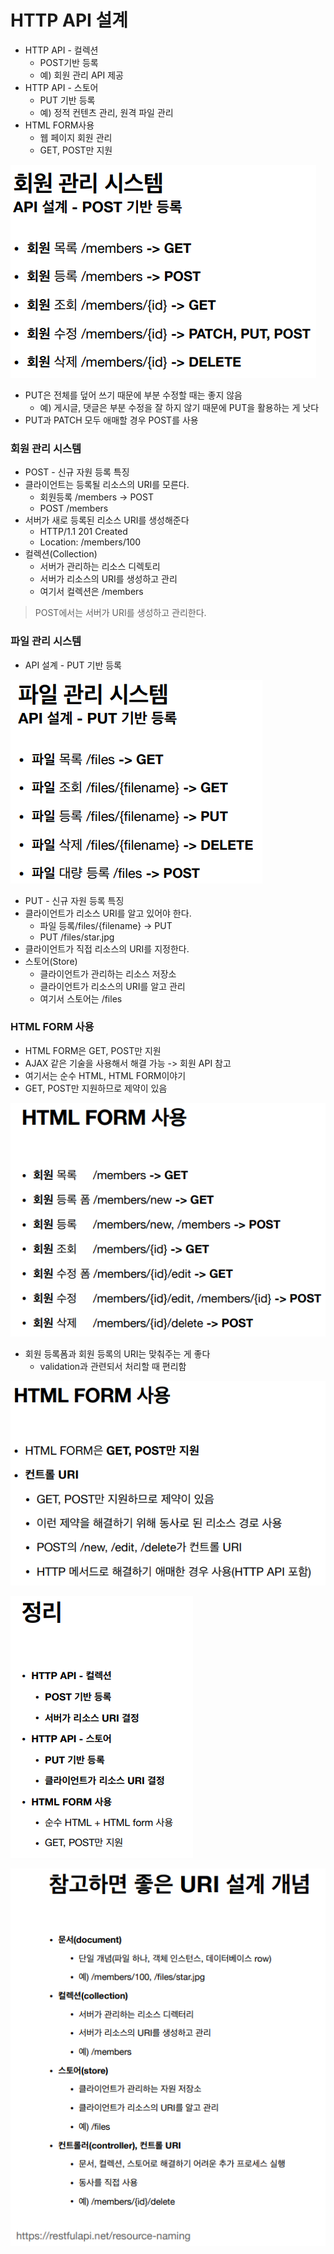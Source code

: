 # HTTP API 설계

- HTTP API - 컬렉션
  - POST기반 등록
  - 예) 회원 관리 API 제공
- HTTP API - 스토어
  - PUT 기반 등록
  - 예) 정적 컨텐츠 관리, 원격 파일 관리
- HTML FORM사용
  - 웹 페이지 회원 관리
  - GET, POST만 지원

![image-20221210143043484](assets/image-20221210143043484.png)

- PUT은 전체를 덮어 쓰기 때문에 부분 수정할 때는 좋지 않음
  - 예) 게시글, 댓글은 부분 수정을 잘 하지 않기 때문에 PUT을 활용하는 게 낫다
- PUT과 PATCH 모두 애매할 경우 POST를 사용



### 회원 관리 시스템

- POST - 신규 자원 등록 특징
- 클라이언트는 등록될 리소스의 URI를 모른다.
  - 회원등록 /members -> POST
  - POST /members
- 서버가 새로 등록된 리소스 URI를 생성해준다
  - HTTP/1.1 201 Created
  - Location: /members/100
- 컬렉션(Collection)
  - 서버가 관리하는 리소스 디렉토리
  - 서버가 리소스의 URI를 생성하고 관리
  - 여기서 컬렉션은 /members

> POST에서는 서버가 URI를 생성하고 관리한다.



### 파일 관리 시스템

- API 설계 - PUT 기반 등록

![image-20221210144446455](assets/image-20221210144446455.png)

- PUT - 신규 자원 등록 특징
- 클라이언트가 리소스 URI를 알고 있어야 한다.
  - 파일 등록/files/{filename} -> PUT
  - PUT /files/star.jpg
- 클라이언트가 직접 리소스의 URI를 지정한다.
- 스토어(Store)
  - 클라이언트가 관리하는 리소스 저장소
  - 클라이언트가 리소스의 URI를 알고 관리
  - 여기서 스토어는 /files



### HTML FORM 사용

- HTML FORM은 GET, POST만 지원
- AJAX 같은 기술을 사용해서 해결 가능 -> 회원 API 참고
- 여기서는 순수 HTML, HTML FORM이야기
- GET, POST만 지원하므로 제약이 있음

![image-20221210145223405](assets/image-20221210145223405.png)

- 회원 등록폼과 회원 등록의 URI는 맞춰주는 게 좋다
  - validation과 관련되서 처리할 때 편리함

![image-20221210145630181](assets/image-20221210145630181.png)

![image-20221210145858985](assets/image-20221210145858985.png)

![image-20221210150108627](assets/image-20221210150108627.png)